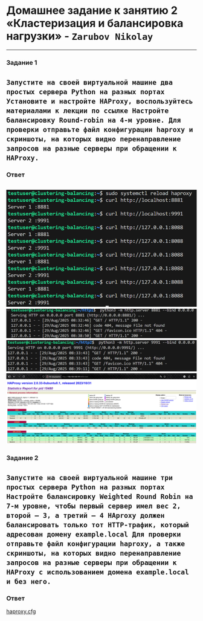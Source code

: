 # Домашнее задание к занятию 2 «Кластеризация и балансировка нагрузки»  - `Zarubov Nikolay`
---

### Задание 1

`Запустите на своей виртуальной машине два простых сервера Python на разных портах
 Установите и настройте HAProxy, воспользуйтесь материалами к лекции по ссылке
 Настройте балансировку Round-robin на 4-м уровне.
 Для проверки отправьте файл конфигурации haproxy и скриншоты, на которых видно перенаправление запросов на разные
 серверы при обращении к HAProxy.`
---

### Ответ 

![redirection](https://raw.githubusercontent.com/nvzar/Clusterization-8-03-hw/main/img/redirection.png)
![redirection](https://raw.githubusercontent.com/nvzar/Clusterization-8-03-hw/main/img/server2.png)
![redirection](https://raw.githubusercontent.com/nvzar/Clusterization-8-03-hw/main/img/server1.png)
![redirection](https://raw.githubusercontent.com/nvzar/Clusterization-8-03-hw/main/img/HAProxy.png)
---

### Задание 2 

`Запустите на своей виртуальной машине три простых сервера Python на разных портах
 Настройте балансировку Weighted Round Robin на 7-м уровне, чтобы первый сервер имел вес 2, второй — 3, а третий — 4
 HAproxy должен балансировать только тот HTTP-трафик, который адресован домену example.local
 Для проверки отправьте файл конфигурации haproxy, а также скриншоты, на которых видно перенаправление запросов на разные
 серверы при обращении к HAProxy с использованием домена example.local и без него.`
---

### Ответ

[haproxy.cfg](https://github.com/nvzar/Clusterization-8-03-hw/blob/main/haproxy.cfg)


